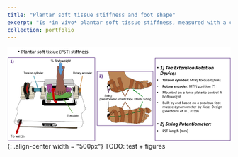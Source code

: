 ```yaml
---
title: "Plantar soft tissue stiffness and foot shape"
excerpt: "Is *in vivo* plantar soft tissue stiffness, measured with a custom-built device, related to foot shape? <br/><img src='/images/pst_stiffness_cover.png'>"
collection: portfolio
---
```


![Methods for measuring plantar soft tissue stiffness](/images/pst_stiffness_methods.png){: .align-center width = "500px"}
TODO: test + figures
